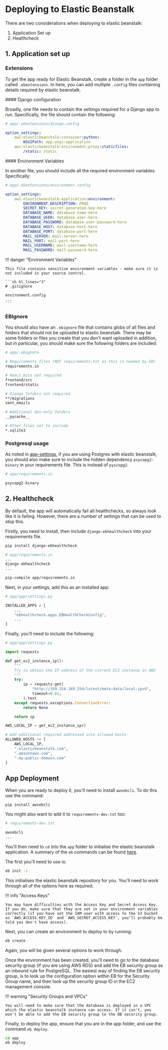 # Deploying to Elastic Beanstalk

There are two considerations when deploying to elastic beanstalk:

1. Application Set up
2. Healthcheck

## 1. Application set up

### Extensions

To get the app ready for Elastic Beanstalk, create a folder in the `app` folder called `.ebextensions`. In here, you can add multiple `.config` files containing details required by elastic beanstalk.

#### Django configuration

Broadly, one file needs to contain the settings required for a Django app to run. Specifically, the file should contain the following:

```yml
# app/.ebextensions/django.config

option_settings:
    aws:elasticbeanstalk:container:python:
        WSGIPath: app.wsgi:application
    aws:elasticbeanstalk:environment:proxy:staticfiles:
        /static: static
```

#### Environment Variables

In another file, you should include all the required environment variables. Specifically:

```yml
# app/.ebextensions/environment.config

option_settings:
    aws:elasticbeanstalk:application:environment:
        ENVIRONMENT_DESCRIPTION: PROD
        SECRET_KEY: secret-generated-key-here
        DATABASE_NAME: database-name-here
        DATABASE_USER: database-user-here
        DATABASE_PASSWORD: database-user-password-here
        DATABASE_HOST: database-host-here
        DATABASE_PORT: database-port-here
        MAIL_SERVER: mail-server-here
        MAIL_PORT: mail-port-here
        MAIL_USERNAME: mail-username-here
        MAIL_PASSWORD: mail-password-here
```

!!! danger "Environment Variables"

    This file contains sensitive environment variables - make sure it is not included in your source control.

    ```sh hl_lines="3"
    # .gitignore

    environment.config
    ...
    ```

### EBIgnore

You should also have an `.ebignore` file that contains globs of all files and folders that should not be uploaded to elastic beanstalk. There may be some folders or files you create that you don't want uploaded in addition, but in particular, you should make sure the following folders are included:

```sh
# app/.ebignore

# Requirements files (NOT requirements.txt as this is needed by EB)
requirements.in

# React bits not required
frontend/src
frontend/static

# Django folders not required
**/migrations
sent_emails

# Additional dev-only folders
__pycache__

# Other files not to include
*.sqlite3

```

### Postgresql usage

As noted in [app-settings](/app-settings.html#database), if you are using Postgres with elastic beanstalk, you should also make sure to include the hidden dependency `psycopg2-binary` in your requirements file. This is instead of `pyscopg2`.

```python hl_lines="3"
# app/requirements.in

psycopg2-binary
```

## 2. Healthcheck

By default, the app will automatically fail all healthchecks, so always look like it is failing. However, there are a number of settings that can be used to stop this.

Firstly, you need to install, then include `django-ebhealthcheck` into your requirements file.

```zsh
pip install django-ebhealthcheck
```

```python hl_lines="3"
# app/requirements.in
...
django-ebhealthcheck
...
```

```zsh
pip-compile app/requirements.in
```

Next, in your settings, add this as an installed app:

```python hl_lines="5"
# app/app/settings.py

INSTALLED_APPS = [
    ...
    "ebhealthcheck.apps.EBHealthCheckConfig",
    ...
]
```

Finally, you'll need to include the following:

```python
# app/app/settings.py

import requests

def get_ec2_instance_ip():
    """
    Try to obtain the IP address of the current EC2 instance in AWS
    """
    try:
        ip = requests.get(
            "http://169.254.169.254/latest/meta-data/local-ipv4",
            timeout=0.01,
        ).text
    except requests.exceptions.ConnectionError:
        return None

    return ip

AWS_LOCAL_IP = get_ec2_instance_ip()

# Add additional required addressed into allowed hosts
ALLOWED_HOSTS += [
    AWS_LOCAL_IP,
    ".elasticbeanstalk.com",
    ".amazonaws.com",
    ".my-public-domain.com"
]
```

## App Deployment

When you are ready to deploy it, you'll need to install `awsebcli`. To do this use the command:

```
pip install awsebcli
```

You might also want to add it to `requirements-dev.txt` too:

```python hl_lines="3"
# requirements-dev.txt

awsebcli
...
```

You'll then need to `cd` into the `app` folder to initialise the elastic beanstalk application. A summary of the `eb` commands can be found [here](https://docs.aws.amazon.com/elasticbeanstalk/latest/dg/eb3-cmd-commands.html).

The first you'll need to use is:

```sh
eb init -i
```

This initialises the elastic beanstalk repository for you. You'll need to work through all of the options here as required.

!!! info "Access Keys"

    You may have difficulties with the Access Key and Secret Access Key. If you do, make sure that they are set in your environment variables correctly (if you have set the IAM user with access to the S3 bucket as `AWS_ACCESS_KEY_ID` and `AWS_SECRET_ACCESS_KEY`, you'll probably be told you don't have access).

Next, you can create an environment to deploy to by running:

```sh
eb create
```

Again, you will be given several options to work through.

Once the environment has been created, you'll need to go to the database security group (if you are using AWS RDS) and add the EB security group as an inbound rule for PostgreSQL. The easiest way of finding the EB security group, is to look up the configuration option within EB for the Security Group name, and then look up the security group ID in the EC2 management console.

!!! warning "Security Groups and VPCs"

    You will need to make sure that the database is deployed in a VPC which the elastic beanstalk instance can access. If it isn't, you won't be able to add the EB security group to the DB security group.

Finally, to deploy the app, ensure that you are in the app folder, and use the command `eb deploy`.

```zsh
cd app
eb deploy
``` 